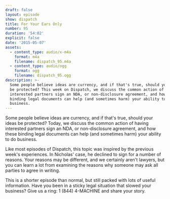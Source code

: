 ```yaml
---
draft: false
layout: episode
show: dispatch
title: For Your Ears Only
number: 95
duration: '54:02'
explicit: false
date: '2015-05-07'
assets:
  - content_type: audio/x-m4a
    format: m4a
    filename: dispatch_95.m4a
  - content_type: audio/ogg
    format: ogg
    filename: dispatch_95.ogg
description: >-
  Some people believe ideas are currency, and if that's true, should your ideas
  be protected? This week on Dispatch, we discuss the common action of having
  interested partners sign an NDA, or non-disclosure agreement, and how these
  binding legal documents can help (and sometimes harm) your ability to do
  business.
---
```

Some people believe ideas are currency, and if that's true, should your ideas be protected? Today, we discuss the common action of having interested partners sign an NDA, or non-disclosure agreement, and how these binding legal documents can help (and sometimes harm) your ability to do business.

Like most episodes of Dispatch, this topic was inspired by the previous week's experiences. In Nicholas' case, he declined to sign for a number of reasons. Your reasons may be different, and we certainly aren't lawyers, but you can learn a lot from examining the reasons why someone may ask all parties to agree in writing.

This is a shorter episode than normal, but still packed with lots of useful information. Have you been in a sticky legal situation that slowed your business? Give us a ring: 1 (844) 4-MACHINE and share your story.